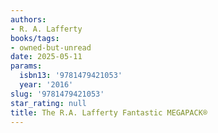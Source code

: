 ```yaml
---
authors:
- R. A. Lafferty
books/tags:
- owned-but-unread
date: 2025-05-11
params:
  isbn13: '9781479421053'
  year: '2016'
slug: '9781479421053'
star_rating: null
title: The R.A. Lafferty Fantastic MEGAPACK®
---
```


<!--more-->